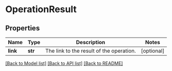 # OperationResult

## Properties
Name | Type | Description | Notes
------------ | ------------- | ------------- | -------------
**link** | **str** | The link to the result of the operation. | [optional] 

[[Back to Model list]](../README.md#documentation-for-models) [[Back to API list]](../README.md#documentation-for-api-endpoints) [[Back to README]](../README.md)


